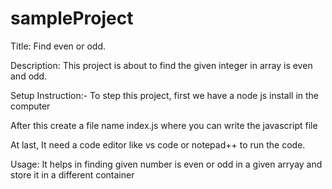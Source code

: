 # sampleProject

Title: Find even or odd.

Description: This project is about to find the given integer in array is even and odd.

Setup Instruction:-
To step this project, first we have a node js install in the computer

After this create a file name index.js where you can write the javascript file

At last, It need a code editor like vs code or notepad++ to run the code.

Usage: It helps in finding given number is even or odd in a given arryay and store it in a different container
